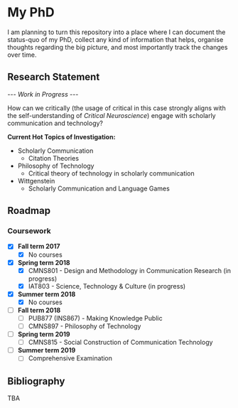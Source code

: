 # My PhD

I am planning to turn this repository into a place where I can document the status-quo of my PhD, collect any kind of information that helps, organise thoughts regarding the big picture, and most importantly track the changes over time.

## Research Statement

--- *Work in Progress* ---

How can we critically (the usage of critical in this case strongly aligns with the self-understanding of *Critical Neuroscience*) engage with scholarly communication and technology?

**Current Hot Topics of Investigation:**

- Scholarly Communication
    - Citation Theories
- Philosophy of Technology
    - Critical theory of technology in scholarly communication
- Wittgenstein
    - Scholarly Communication and Language Games

## Roadmap

### Coursework

- [x] **Fall term 2017**
    - [x] No courses
- [x] **Spring term 2018**
    - [x] CMNS801 - Design and Methodology in Communication Research (in progress)
    - [x] IAT803  - Science, Technology & Culture (in progress)
- [x] **Summer term 2018**
    - [x] No courses
- [ ] **Fall term 2018**
    - [ ] PUB877 (INS867) - Making Knowledge Public
    - [ ] CMNS897 - Philosophy of Technology
- [ ] **Spring term 2019**
    - [ ] CMNS815 - Social Construction of Communication Technology
- [ ] **Summer term 2019**
    - [ ] Comprehensive Examination

## Bibliography

TBA
